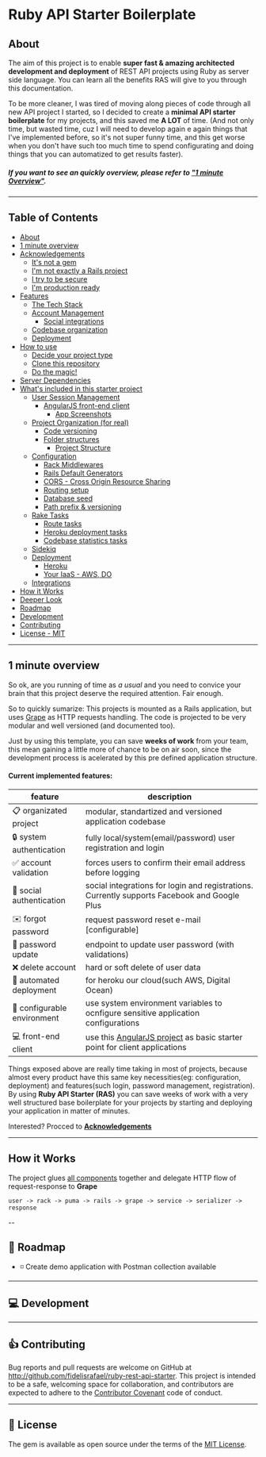 # Ruby API Starter Boilerplate

## About

The aim of this project is to enable **super fast & amazing architected development and deployment** of REST API projects using Ruby as server side language.
You can learn all the benefits RAS will give to you through this documentation. 

To be more cleaner, I was tired of moving along pieces of code through all new API project I started, so I decided to create a **minimal API starter boilerplate** for my projects, and this saved me **A LOT** of time. (And not only time, but wasted time, cuz I will need to develop again e again things that I've implemented before, so it's not super funny time, and this get worse when you don't have such too much time to spend configurating and doing things that you can automatized to get results faster).

##### If you want to see an quickly overview, please refer to [**"1 minute Overview"**](#1-minute-overview). 

---

## Table of Contents

* [About](#about)
* [1 minute overview](#1-minute-overview)
* [Acknowledgements](./docs/acknowledgements.md#acknowledgements)
  * [It's not a gem](./docs/acknowledgements.md#hi-im-not-a-gem)
  * [I'm not exactly a Rails project](./docs/acknowledgements.md#im-not-exactly-a-rails-project)
  * [I try to be secure](./docs/acknowledgements.md#i-try-to-secure-by-default)
  * [I'm production ready](./docs/acknowledgements.md#im-production-ready)
* [Features](./docs/features.md#features)
  * [The Tech Stack](./docs/features.md#the-tech-stack)
  * [Account Management](./docs/features.md#account-management)
    * [Social integrations](./docs/features.md#social-integrations-for-auth) 
  * [Codebase organization](./docs/features.md#codebase-organization)
  * [Deployment](./docs/features.md#deployment)
* [How to use](./docs/howto.md#how-to-use)
  * [Decide your project type](./docs/howto.md#decide-which-kind-of-project-you-need)
  * [Clone this repository](./docs/howto.md#clone-this-repository)
  * [Do the magic!](./docs/howto.md#init-your-rails-project)
* [Server Dependencies](./docs/server_dependencies.md#server-dependencies)
* [What's included in this starter project](./docs/whats_included.md)
  * [User Session Management](./whats_included-auth.md#1---user-session-management)
    * [AngularJS front-end client](./whats_included-auth.md#account-confirmation-and-password-reset-front-end-client)
      * [App Screenshots](./whats_included-auth.md#app-screenshots)
  * [Project Organization (for real)](./whats_included-code-organization.md#2---project-organization-for-real)
    * [Code versioning](./whats_included-code-organization.md#code-versioning)
    * [Folder structures](./whats_included-code-organization.md#folder-structures)
      * [Project Structure](./whats_included-code-organization.md#project-structure)
  * [Configuration](./whats_included-configurations#configuration)
    * [Rack Middlewares](./whats_included-configurations#rack-middlewares)
    * [Rails Default Generators](./whats_included-configurations#rails-default-generators)
    * [CORS - Cross Origin Resource Sharing](./whats_included-configurations#cors)
    * [Routing setup](./whats_included-configurations#routing)
    * [Database seed](./whats_included-configurations#database-data-seeding)
    * [Path prefix & versioning](./whats_included-configurations#url-path-versioniong-and-prefix)
  * [Rake Tasks](./whats_included-rake-tasks.md#rake-tasks)
    * [Route tasks](./whats_included-rake-tasks.md#routes-tasks)
    * [Heroku deployment tasks](./whats_included-rake-tasks.md#heroku-deployment-tasks) 
    * [Codebase statistics tasks](./whats_included-rake-tasks.md#codebase-stats)
  * [Sidekiq](./whats_included-sidekiq.md#3---sidekiq)
  * [Deployment](./whats_included-deployment.md#4---deployment)
    * [Heroku](./whats_included-deployment.md#option-1-deploy-your-application-to-heroku)
    * [Your IaaS - AWS, DO](./whats_included-deployment.md#option-2-deploy-your-application-to-your-cloud-server-using-capistrano)
  * [Integrations](./whats_included-integrations.md#5---out-of-box-integrations)
* [How it Works](#how-it-works)
* [Deeper Look](./docs/deeper_look.md)
* [Roadmap](#calendar-roadmap-)
* [Development](#computer-development)
* [Contributing](#thumbsup-contributing)
* [License - MIT](#memo-license)


---

## 1 minute overview

So ok, are you running of time as _a usual_ and you need to convice your brain that this project deserve the required attention. Fair enough. 

So to quickly sumarize: This projects is mounted as a Rails application, but uses [Grape](https://github.com/intridea/grape) as HTTP requests handling. The code is projected to be very modular and well versioned (and documented too). 

Just by using this template, you can save **weeks of work** from your team, this mean gaining a little more of chance to be on air soon, since the development process is acelerated by this pre defined application structure.

#### Current implemented features:

| feature | description |
|---------|-------------|
| :clipboard: organizated project | modular, standartized and versioned application codebase |
| :lock: system authentication | fully local/system(email/password) user registration and login |
| :white_check_mark: account validation  | forces users to confirm their email address before logging |
| :busts_in_silhouette: social authentication | social integrations for login and registrations. Currently supports Facebook and Google Plus |
| :envelope: forgot password | request password reset e-mail [configurable] |
| :key: password update | endpoint to update user password (with validations) |
| :x: delete account | hard or soft delete of user data |
| :construction: automated deployment | for heroku our cloud(such AWS, Digital Ocean) |
| :vertical_traffic_light: configurable environment | use system environment variables to ocnfigure sensitive application configurations |
| :computer: front-end client | use this [AngularJS project](https://github.com/fidelisrafael/ruby-api-starter-boilerplate-angularjs-client) as basic starter point for client applications |

Things exposed above are really time taking in most of projects, because almost every product have this same key necessities(eg: configuration, deployment) and features(such login, password management, registration). By using **Ruby API Starter (RAS)** you can save weeks of work with a very well structured base boilerplate for your projects by starting and deploying your application in matter of minutes.

Interested? Procced to [**Acknowledgements**](./docs/acknowledgements.md)

---

## How it Works

The project glues [all components](#the-tech-stack) together and delegate HTTP flow of request-response to **Grape**


```
user -> rack -> puma -> rails -> grape -> service -> serializer -> response
```

--

## :calendar: Roadmap <a name="roadmap"></a>

- :white_medium_small_square: Create demo application with Postman collection available

---

## :computer: Development


---

## :thumbsup: Contributing

Bug reports and pull requests are welcome on GitHub at http://github.com/fidelisrafael/ruby-rest-api-starter. This project is intended to be a safe, welcoming space for collaboration, and contributors are expected to adhere to the [Contributor Covenant](contributor-covenant.org) code of conduct.

---

## :memo: License

The gem is available as open source under the terms of the [MIT License](http://opensource.org/licenses/MIT).